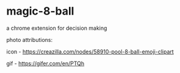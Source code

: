 # magic-8-ball
a chrome extension for decision making


photo attributions: 

icon - https://creazilla.com/nodes/58910-pool-8-ball-emoji-clipart

gif - https://gifer.com/en/PTQh
